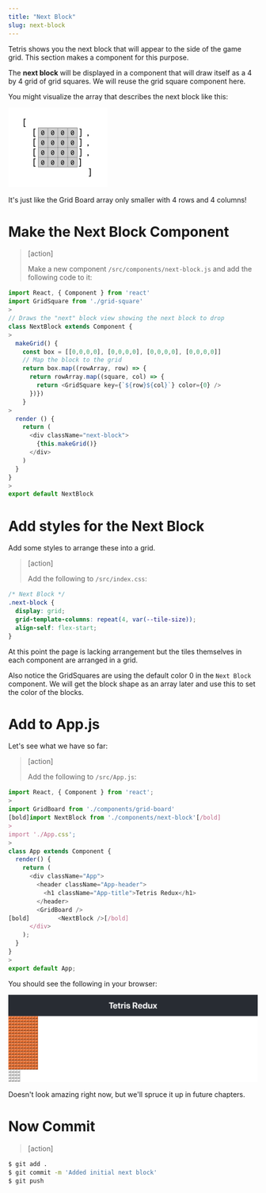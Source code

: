 ```yaml
---
title: "Next Block"
slug: next-block
---
```


Tetris shows you the next block that will appear to
the side of the game grid. This section makes a component
for this purpose.

The **next block** will be displayed in a component that will
draw itself as a 4 by 4 grid of grid squares. We will reuse the
grid square component here.

You might visualize the array that describes the next block
like this:

![Next-Block-Array](assets/Next-Block-Array.png)

It's just like the Grid Board array only smaller with
4 rows and 4 columns!

# Make the Next Block Component

> [action]
>
> Make a new component `/src/components/next-block.js` and add the following code to it:
>
```js
import React, { Component } from 'react'
import GridSquare from './grid-square'
>
// Draws the "next" block view showing the next block to drop
class NextBlock extends Component {
>
  makeGrid() {
    const box = [[0,0,0,0], [0,0,0,0], [0,0,0,0], [0,0,0,0]]
    // Map the block to the grid
    return box.map((rowArray, row) => {
      return rowArray.map((square, col) => {
        return <GridSquare key={`${row}${col}`} color={0} />
      })})
    }
>
  render () {
    return (
      <div className="next-block">
        {this.makeGrid()}
      </div>
    )
  }
}
>
export default NextBlock
```

# Add styles for the Next Block

Add some styles to arrange these into a grid.

> [action]
>
> Add the following to `/src/index.css`:
>
```css
/* Next Block */
.next-block {
  display: grid;
  grid-template-columns: repeat(4, var(--tile-size));
  align-self: flex-start;
}
```

At this point the page is lacking arrangement but the tiles
themselves in each component are arranged in a grid.

Also notice the GridSquares are using the default color 0 in the `Next Block` component. We will get the block shape as an array later and use this to set the color of the blocks.

# Add to App.js

Let's see what we have so far:

> [action]
>
> Add the following to `/src/App.js`:
>
```js
import React, { Component } from 'react';
>
import GridBoard from './components/grid-board'
[bold]import NextBlock from './components/next-block'[/bold]
>
import './App.css';
>
class App extends Component {
  render() {
    return (
      <div className="App">
        <header className="App-header">
          <h1 className="App-title">Tetris Redux</h1>
        </header>
        <GridBoard />
[bold]        <NextBlock />[/bold]
      </div>
    );
  }
}
>
export default App;
```

You should see the following in your browser:

![initial-next-block](assets/initial-next-block.png)

Doesn't look amazing right now, but we'll spruce it up in future chapters.

# Now Commit

>[action]
>
```bash
$ git add .
$ git commit -m 'Added initial next block'
$ git push
```
